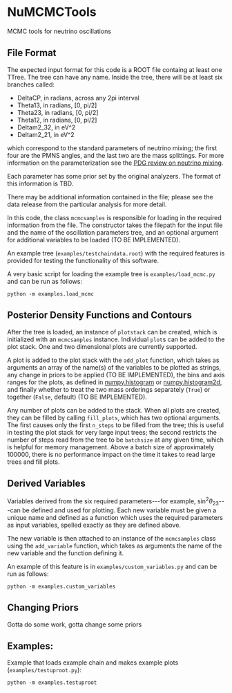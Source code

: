 # NuMCMCTools
MCMC tools for neutrino oscillations

## File Format

The expected input format for this code is a ROOT file containg at
least one TTree. The tree can have any name. Inside the tree, there
will be at least six branches called:

* DeltaCP, in radians, across any 2pi interval
* Theta13, in radians, [0, pi/2]
* Theta23,  in radians, [0, pi/2]
* Theta12,  in radians, [0, pi/2]
* Deltam2_32, in eV^2
* Deltam2_21, in eV^2

which correspond to the standard parameters of neutrino mixing; the
first four are the PMNS angles, and the last two are the mass
splittings. For more information on the parameterization see the [PDG
review on neutrino mixing](https://pdg.lbl.gov/2024/web/viewer.html?file=../reviews/rpp2024-rev-neutrino-mixing.pdf). 

Each parameter has some prior set by the original analyzers. The
format of this information is TBD. 

There may be additional information contained in the file; please see
the data release from the particular analysis for more detail.

In this code, the class `mcmcsamples` is responsible for loading
in the required information from the file. The constructor takes the
filepath for the input file and the name of the oscillation parameters
tree, and an optional argument for additional variables to be loaded
(TO BE IMPLEMENTED). 

An example tree (`examples/testchaindata.root`) with the required
features is provided for testing the functionality of this software. 

A very basic script for loading the example tree is
`examples/load_mcmc.py` and can be run as follows:

 ```
 python -m examples.load_mcmc
```



## Posterior Density Functions and Contours

After the tree is loaded, an instance of `plotstack` can be created,
which is initialized with an `mcmcsamples` instance. Individual
`plot`s can be added to the plot stack. One and two dimensional plots
are currently supported. 

A plot is added to the plot stack with the `add_plot` function, which
takes as arguments an array of the name(s) of the variables to be
plotted as strings, any change in priors to be applied (TO BE
IMPLEMENTED), the bins and axis ranges for the plots, as defined in
[numpy.histogram](https://numpy.org/doc/stable/reference/generated/numpy.histogram.html)
or
[numpy.histogram2d](https://numpy.org/doc/stable/reference/generated/numpy.histogram2d.html),
and finally whether to treat the two mass orderings separately
(`True`) or together (`False`, default) (TO BE IMPLEMENTED).

Any number of plots can be added to the stack. When all plots are
created, they can be filled by calling `fill_plots`, which has two
optional arguments. The first causes only the first
`n_steps` to be filled from the tree; this is useful in testing the
plot stack for very large input trees; the second restricts the number
of steps read from the tree to be `batchsize` at any given time, which
is helpful for memory management. Above a batch size of approximately
100000, there is no performance impact on the time it takes to read
large trees and fill plots.




## Derived Variables

Variables derived from the six required parameters---for example,
$\sin^2\theta_23$---can be defined and used for plotting. Each new
variable must be given a unique name and defined as a function which
uses the required parameters as input variables, spelled exactly as
they are defined above. 

The new variable is then attached to an instance of the `mcmcsamples`
class using the `add_variable` function, which takes as arguments the
name of the new variable and the function defining it. 

An example of this feature is in `examples/custom_variables.py` and
can be run as follows:

 ```
 python -m examples.custom_variables
```

## Changing Priors

Gotta do some work, gotta change some priors


## Examples:

Example that loads example chain and makes example plots (`examples/testuproot.py`):
 ```
 python -m examples.testuproot
```

